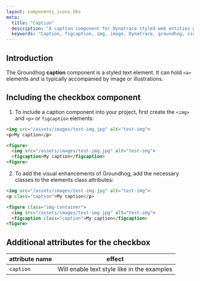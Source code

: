 ```yaml
---
layout: components_icons.hbs
meta:
  title: "Caption"
  description: "A caption component for Dynatrace styled web entities with css and markup examples."
  keywords: "Caption, figcaption, img, image, Dynatrace, groundhog, css component"
---
```


## Introduction
The Groundhog **caption** component is a styled text element. It can hold `<a>` elements and is typically accompanied by image or illustrations.  

## Including the checkbox component
1. To include a caption component into your project, first create the `<img>` and `<p>` or `figcaption` elements:

```html
<img src="/assets/images/test-img.jpg" alt="test-img">
<p>My caption</p>
```

```html
<figure>
  <img src="/assets/images/test-img.jpg" alt="test-img">
  <figcaption>My caption</figcaption>
<figure>
```

2. To add the visual enhancements of Groundhog, add the necessary classes to the elements class attributes:

```html
<img src="/assets/images/test-img.jpg" alt="test-img">
<p class="caption">My caption</p>
```

```html
<figure class="img-container">
  <img src="/assets/images/test-img.jpg" alt="test-img">
  <figcaption class="caption">My caption</figcaption>
<figure>
```

## Additional attributes for the checkbox
| attribute name | effect |
|----------------|--------|
| `caption`      | Will enable text style like in the examples |
